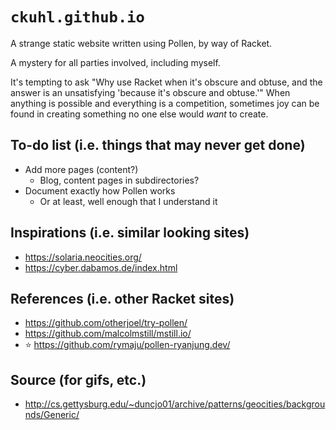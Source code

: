 # `ckuhl.github.io`

A strange static website written using Pollen, by way of Racket.

A mystery for all parties involved, including myself.

It's tempting to ask "Why use Racket when it's obscure and obtuse, and the
answer is an unsatisfying 'because it's obscure and obtuse.'" When anything is
possible and everything is a competition, sometimes joy can be found in
creating something no one else would _want_ to create.

## To-do list (i.e. things that may never get done)
- Add more pages (content?)
    - Blog, content pages in subdirectories?
- Document exactly how Pollen works
    - Or at least, well enough that I understand it

## Inspirations (i.e. similar looking sites)
- https://solaria.neocities.org/
- https://cyber.dabamos.de/index.html

## References (i.e. other Racket sites)
- https://github.com/otherjoel/try-pollen/
- https://github.com/malcolmstill/mstill.io/
- :star: https://github.com/rymaju/pollen-ryanjung.dev/


## Source (for gifs, etc.)
- http://cs.gettysburg.edu/~duncjo01/archive/patterns/geocities/backgrounds/Generic/

